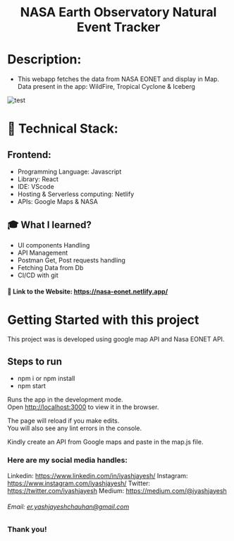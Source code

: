 <h1 align="center">
  NASA Earth Observatory Natural Event Tracker 
</h1>

# Description:
- This webapp fetches the data from NASA EONET and display in Map. Data present in the app: WildFire, Tropical Cyclone & Iceberg

![test](https://user-images.githubusercontent.com/53042582/104127833-5fa25b00-538a-11eb-80f1-8709507f9b7f.png)

# 🚀 Technical Stack:

## Frontend:
- Programming Language: Javascript
- Library: React 
- IDE: VScode
- Hosting & Serverless computing: Netlify 
- APIs: Google Maps & NASA

## 🎓 What I learned?
- UI components Handling
- API Management
- Postman Get, Post requests handling
- Fetching Data from Db
- CI/CD with git

#### 🧐 Link to the Website: https://nasa-eonet.netlify.app/

# Getting Started with this project 

This project was is developed using google map API and Nasa EONET API.

## Steps to run

- npm i or npm install 
- npm start 

Runs the app in the development mode.\
Open [http://localhost:3000](http://localhost:3000) to view it in the browser.

The page will reload if you make edits.\
You will also see any lint errors in the console.

Kindly create an API from Google maps and paste in the map.js file.

### Here are my social media handles:
Linkedin: https://www.linkedin.com/in/iyashjayesh/
Instagram: https://www.instagram.com/iyashjayesh/
Twitter: https://twitter.com/iyashjayesh
Medium:  https://medium.com/@iyashjayesh  

###### Email: er.yashjayeshchauhan@gmail.com

### Thank you!

